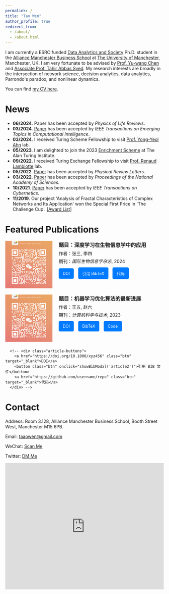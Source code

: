 ```yaml
---
permalink: /
title: "Tao Wen"
author_profile: true
redirect_from: 
  - /about/
  - /about.html
---
```



I am currently a ESRC funded [Data Analytics and Society](https://datacdt.org/) Ph.D. student in the [Alliance Manchester Business School](https://www.alliancembs.manchester.ac.uk/) at [The University of Manchester](https://www.manchester.ac.uk/), Manchester, UK. I am very fortunate to be advised by [Prof. Yu-wang Chen](https://www.research.manchester.ac.uk/portal/yu-wang.chen.html) and [Associate Prof. Tahir Abbas Syed](https://www.research.manchester.ac.uk/portal/tahirabbas.syed.html). My research interests are broadly in the intersection of network science, decision analytics, data analytics, Parrondo's paradox, and nonlinear dynamics.

You can find [my CV here](../assets/CV_TaoWEN.pdf).


News
======

- **06/2024**. Paper has been accepted by *Physics of Life Reviews*.
- **03/2024**. [Paper](https://ieeexplore.ieee.org/abstract/document/10473174) has been accepted by *IEEE Transactions on Emerging Topics in Computational Intelligence*.
- **03/2024**. I received Turing Scheme Fellowship to visit [Prof. Yong-Yeol Ahn](https://yongyeol.com/) lab.
- **05/2023**. I am delighted to join the 2023 [Enrichment Scheme](https://www.turing.ac.uk/work-turing/studentships/enrichment) at The Alan Turing Institute.
- **09/2022**. I received Turing Exchange Fellowship to visit [Prof. Renaud Lambiotte](https://www.maths.ox.ac.uk/people/renaud.lambiotte) lab.
- **05/2022**. [Paper](https://journals.aps.org/prl/abstract/10.1103/PhysRevLett.128.218101) has been accepted by *Physical Review Letters*.
- **03/2022**. [Paper](https://www.pnas.org/doi/abs/10.1073/pnas.2115145119) has been accepted by *Proceedings of the National Academy of Sciences*.
- **10/2021**. [Paper](https://ieeexplore.ieee.org/document/9619865) has been accepted by *IEEE Transactions on Cybernetics*.
- **11/2019**. Our project 'Analysis of Fractal Characteristics of Complex Networks and Its Application' won the Special First Price in 'The Challenge Cup'. [\[Award List\]](https://www.tiaozhanbei.net/article/15729/)


Featured Publications
======
<div style="display: flex; align-items: flex-start; margin-bottom: 20px;">
  <div style="flex-shrink: 0; width: 150px; height: 150px; overflow: hidden; margin-right: 20px;">
    <img src="/assets/TaoWeChat.png" alt="Article Image" style="width: 100%; height: 100%; object-fit: cover;">
  </div>
  <div style="flex-grow: 1;">
    <h3 style="margin: 0;">题目：深度学习在生物信息学中的应用</h3>
    <p style="margin: 5px 0;">作者：张三, 李四</p>
    <p style="margin: 5px 0;">期刊：<em>国际生物信息学杂志</em>, 2024</p>
    <div style="margin-top: 10px;">
      <a href="https://doi.org/10.1000/xyz123" target="_blank" style="display: inline-block; padding: 8px 12px; margin-right: 10px; border: 1px solid #007bff; border-radius: 4px; background-color: #007bff; color: white; text-decoration: none; font-size: 0.9em;">DOI</a>
      <a href="files/article1.bib" target="_blank" style="display: inline-block; padding: 8px 12px; margin-right: 10px; border: 1px solid #007bff; border-radius: 4px; background-color: #007bff; color: white; text-decoration: none; font-size: 0.9em;">引用 BibTeX</a>
      <a href="https://github.com/username/repo" target="_blank" style="display: inline-block; padding: 8px 12px; margin-right: 10px; border: 1px solid #007bff; border-radius: 4px; background-color: #007bff; color: white; text-decoration: none; font-size: 0.9em;">代码</a>
    </div>
  </div>
</div>

<div style="display: flex; align-items: flex-start; margin-bottom: 20px;">
  <div style="flex-shrink: 0; width: 150px; height: 150px; overflow: hidden; margin-right: 20px;">
    <img src="/assets/TaoWeChat.png" alt="Article Image" style="width: 100%; height: 100%; object-fit: cover;">
  </div>
  <div style="flex-grow: 1;">
    <h3 style="margin: 0;">题目：机器学习优化算法的最新进展</h3>
    <p style="margin: 5px 0;">作者：王五, 赵六</p>
    <p style="margin: 5px 0;">期刊：<em>计算机科学与技术</em>, 2023</p>
    <div style="margin-top: 10px;">
      <a href="https://doi.org/10.1000/xyz456" target="_blank" style="display: inline-block; padding: 8px 12px; margin-right: 10px; border: 1px solid #007bff; border-radius: 4px; background-color: #007bff; color: white; text-decoration: none; font-size: 0.9em;">DOI</a>
      <a href="files/article2.bib" target="_blank" style="display: inline-block; padding: 8px 12px; margin-right: 10px; border: 1px solid #007bff; border-radius: 4px; background-color: #007bff; color: white; text-decoration: none; font-size: 0.9em;">BibTeX</a>
      <a href="https://github.com/username/repo" target="_blank" style="display: inline-block; padding: 8px 12px; margin-right: 10px; border: 1px solid #007bff; border-radius: 4px; background-color: #007bff; color: white; text-decoration: none; font-size: 0.9em;">Code</a>
    </div>
  </div>
</div>

      <!-- <div class="article-buttons">
        <a href="https://doi.org/10.1000/xyz456" class="btn" target="_blank">DOI</a>
        <button class="btn" onclick="showBibModal('article2')">引用 BIB 文件</button>
        <a href="https://github.com/username/repo" class="btn" target="_blank">代码</a>
      </div> -->

Contact
======

Address: Room 3.128, Alliance Manchester Business School, Booth Street West, Manchester M15 6PB.

Email: [taaowen@gmail.com](mailto:taaowen@gmail.com)

WeChat: [Scan Me](/assets/TaoWeChat.png)

Twitter: [DM Me](https://x.com/TaoWen41247154)

<div style="width: 100%; height: 400px;">
  <iframe 
    src="https://www.google.com/maps/embed?pb=!1m18!1m12!1m3!1d2375.0599783424846!2d-2.23949742233841!3d53.4673881656587!2m3!1f0!2f0!3f0!3m2!1i1024!2i768!4f13.1!3m3!1m2!1s0x487bb1ed5c9e3e1f%3A0xf49d1dba93bac80b!2sAlliance%20Manchester%20Business%20School!5e0!3m2!1sen!2suk!4v1721769496681!5m2!1sen!2suk" 
    width="100%" 
    height="100%" 
    frameborder="0" 
    style="border:0;" 
    allowfullscreen="" 
    aria-hidden="false" 
    tabindex="0">
  </iframe>
</div>